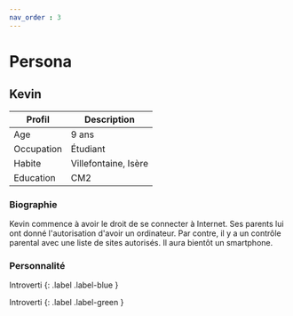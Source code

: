 ```yaml
---
nav_order : 3
---
```

# Persona
<!-- Qui va bénéficier du produit? -->

## Kevin

| Profil | Description | 
| --- | --- |
| Age | 9 ans |
| Occupation | Étudiant |
| Habite | Villefontaine, Isère |
| Education | CM2 |

### Biographie

Kevin commence à avoir le droit de se connecter à Internet. Ses parents lui ont donné l'autorisation d'avoir un ordinateur. Par contre, il y a un contrôle parental avec une liste de sites autorisés. Il aura bientôt un smartphone. 

### Personnalité

Introverti 
{: .label .label-blue }

Introverti 
{: .label .label-green }
